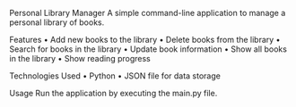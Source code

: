 Personal Library Manager
A simple command-line application to manage a personal library of books.

Features
• Add new books to the library
• Delete books from the library
• Search for books in the library
• Update book information
• Show all books in the library
• Show reading progress

Technologies Used
• Python
• JSON file for data storage

Usage
Run the application by executing the main.py file.